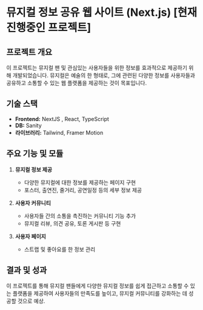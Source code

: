 # 뮤지컬 정보 공유 웹 사이트 (Next.js) [현재 진행중인 프로젝트]

## 프로젝트 개요
이 프로젝트는 뮤지컬 팬 및 관심있는 사용자들을 위한 정보를 효과적으로 제공하기 위해 개발되었습니다. 뮤지컬은 예술의 한 형태로, 그에 관련된 다양한 정보를 사용자들과 공유하고 소통할 수 있는 웹 플랫폼을 제공하는 것이 목표입니다.

## 기술 스택
- **Frontend:** NextJS , React, TypeScript
- **DB:** Sanity
- **라이브러리:** Tailwind, Framer Motion

## 주요 기능 및 모듈
1. **뮤지컬 정보 제공**
   - 다양한 뮤지컬에 대한 정보를 제공하는 페이지 구현
   - 포스터, 출연진, 줄거리, 공연일정 등의 세부 정보 제공

2. **사용자 커뮤니티**
   - 사용자들 간의 소통을 촉진하는 커뮤니티 기능 추가
   - 뮤지컬 리뷰, 의견 공유, 토론 게시판 등 구현

3. **사용자 페이지**
   - 스트랩 및 좋아요를 한 정보 관리


## 결과 및 성과
이 프로젝트를 통해 뮤지컬 팬들에게 다양한 뮤지컬 정보를 쉽게 접근하고 소통할 수 있는 플랫폼을 제공하여 사용자들의 만족도를 높이고, 뮤지컬 커뮤니티를 강화하는 데 성공할 것으로 예상.
